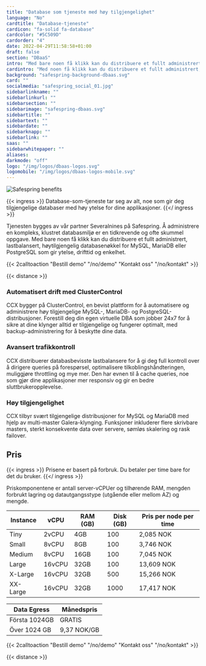 ```yaml
---
title: "Database som tjeneste med høy tilgjengelighet"
language: "No"
cardtitle: "Database-tjeneste"
cardicon: "fa-solid fa-database"
cardcolor: "#5C509D"
cardorder: "4"
date: 2022-04-29T11:58:58+01:00
draft: false
section: "DBaaS"
intro: "Med bare noen få klikk kan du distribuere et fullt administrert, lastbalansert, høytilgjengelig databasenøkkel for MySQL, MariaDB eller PostgreSQL som gir ytelse, drifttid og enkelhet."
cardintro: "Med noen få klikk kan du distribuere et fullt administrert, databasenøkkel."
background: "safespring-background-dbaas.svg"
card: ""
socialmedia: "safespring_social_01.jpg"
sidebarlinkname: ""
sidebarlinkurl: ""
sidebarsection: ""
sidebarimage: "safespring-dbaas.svg"
sidebartitle: ""
sidebartext: ""
sidebardate: ""
sidebarknapp: ""
sidebarlink: ""
saas: ""
sidebarwhitepaper: ""
aliases:
darkmode: "off"
logo: "/img/logos/dbaas-logos.svg"
logomobile: "/img/logos/dbaas-logos-mobile.svg"
---
```



![Safespring benefits](/img/saas/safespring_key-points-dbaas.svg)

{{< ingress >}}
Database-som-tjeneste tar seg av alt, noe som gir deg tilgjengelige databaser med høy ytelse for dine applikasjoner.
{{</ ingress >}}

Tjenesten bygges av vår partner Severalnines på Safespring. Å administrere en kompleks, klustret databasmiljø er en tidkrevende og ofte skummel oppgave. Med bare noen få klikk kan du distribuere et fullt administrert, lastbalansert, høytilgjengelig databasenøkkel for MySQL, MariaDB eller PostgreSQL som gir ytelse, drifttid og enkelhet.

{{< 2calltoaction "Bestill demo" "/no/demo" "Kontakt oss" "/no/kontakt" >}}

{{< distance >}}

### Automatisert drift med ClusterControl
CCX bygger på ClusterControl, en bevist plattform for å automatisere og administrere høy tilgjengelige MySQL-, MariaDB- og PostgreSQL-distribusjoner. Forestill deg din egen virtuelle DBA som jobber 24x7 for å sikre at dine klynger alltid er tilgjengelige og fungerer optimalt, med backup-administrering for å beskytte dine data.

### Avansert trafikkontroll
CCX distribuerer databasbevisste lastbalansere for å gi deg full kontroll over å dirigere queries på forespørsel, optimalisere tilkoblingshåndteringen, muliggjøre throttling og mye mer. Den har evnen til å cache queries, noe som gjør dine applikasjoner mer responsiv og gir en bedre sluttbrukeropplevelse.

### Høy tilgjengelighet
CCX tilbyr svært tilgjengelige distribusjoner for MySQL og MariaDB med hjelp av multi-master Galera-klynging. Funksjoner inkluderer flere skrivbare masters, sterkt konsekvente data over servere, sømløs skalering og rask failover.

## Pris
{{< ingress >}}
Prisene er basert på forbruk. Du betaler per time bare for det du bruker.
{{</ ingress >}}

Priskomponentene er antall server-vCPUer og tilhørende RAM, mengden forbrukt lagring og datautgangsstype (utgående eller mellom AZ) og mengde.

| Instance | vCPU   | RAM (GB) | Disk (GB) | Pris per node per time |
|----------|--------|----------|-----------|---------------------|
| Tiny     | 2vCPU  | 4GB      | 100       | 2,085 NOK           |
| Small    | 8vCPU  | 8GB      | 100       | 3,746 NOK           |
| Medium   | 8vCPU  | 16GB     | 100       | 7,045 NOK           |
| Large    | 16vCPU | 32GB     | 100       | 13,609 NOK          |
| X-Large  | 16vCPU | 32GB     | 500       | 15,266 NOK          |
| XX-Large | 16vCPU | 32GB     | 1000      | 17,417 NOK          |


| Data Egress          | Månedspris     |
|----------------------|----------------|
| Första 1024GB        | GRATIS         |
| Över 1024 GB         | 9,37 NOK/GB    |


{{< 2calltoaction "Bestill demo" "/no/demo" "Kontakt oss" "/no/kontakt" >}}

{{< distance >}}
